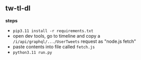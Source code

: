 tw-tl-dl
----------

**steps**

- `pip3.11 install -r requirements.txt`
- open dev tools, go to timeline and copy a
  `/i/api/graphql/.../UserTweets` request as "node.js fetch"
- paste contents into file called `fetch.js`
- `python3.11 run.py`
